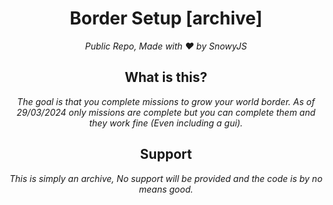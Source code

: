 <h1 align="center">Border Setup [archive]</h1><div align="center">
<i>Public Repo, Made with ❤️ by SnowyJS</i>

<h2 align="center">What is this?</h2><div align="center">
<i>The goal is that you complete missions to grow your world border. As of 29/03/2024 only missions are complete but you can complete them and they work fine (Even including a gui).</i>

<h2 align="center">Support</h2><div align="center">
<i>This is simply an archive, No support will be provided and the code is by no means good.</i>
